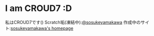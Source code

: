 # I am CROUD7 :D
私はCROUD7です()
Scratch垢(凍結中):[@sosukeyamakawa](https://scratch.mit.edu/users/sosukeyamakawa/)
作成中のサイト:[sosukeyamakawa's homepage](https://croud7.github.io/site/)
